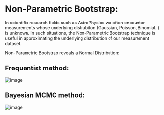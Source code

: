 # Non-Parametric Bootstrap:

In scientific research fields such as AstroPhysics we often encounter measurements whose underlying distrubiton (Gaussian, Poisson, Binomial..) is unknown.
In such situations, the Non-Parametric Bootstrap technique is useful in approximating the underlying distribution of our measurement dataset.

Non-Parametric Bootstrap reveals a Normal Distribution:

## Frequentist method:

![image](https://user-images.githubusercontent.com/78180239/147694908-f70018c0-91c2-40a8-869d-5f4d5997923d.png)


## Bayesian MCMC method:

![image](https://user-images.githubusercontent.com/78180239/147695005-65d6d196-7fa3-4ba2-a3f1-2024090e9b10.png)


 
